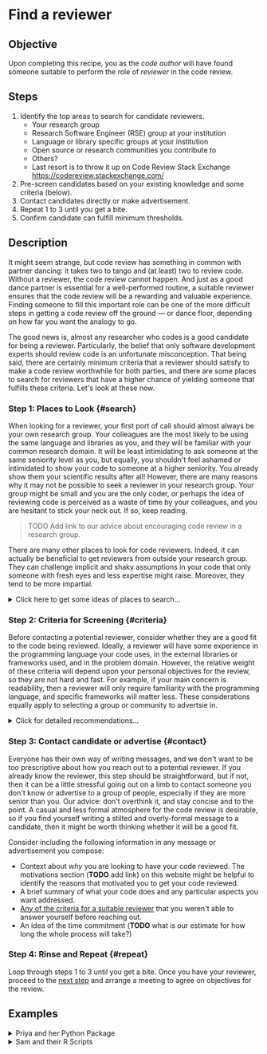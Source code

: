 # Find a reviewer

## Objective

Upon completing this recipe, you as the _code author_ will have found someone
suitable to perform the role of _reviewer_ in the code review.

## Steps

1. Identify the top areas to search for candidate reviewers.
    - Your research group
    - Research Software Engineer (RSE) group at your institution
    - Language or library specific groups at your institution
    - Open source or research communities you contribute to
    - Others?
    - Last resort is to throw it up on Code Review Stack Exchange
      <https://codereview.stackexchange.com/>
2. Pre-screen candidates based on your existing knowledge and some criteria
   (below).
3. Contact candidates directly or make advertisement.
4. Repeat 1 to 3 until you get a bite.
5. Confirm candidate can fulfill minimum thresholds.

## Description

It might seem strange, but code review has something in common with partner
dancing: it takes two to tango and (at least) two to review code. Without a
reviewer, the code review cannot happen. And just as a good dance partner is
essential for a well-performed routine, a suitable reviewer ensures that the
code review will be a rewarding and valuable experience. Finding someone to
fill this important role can be one of the more difficult steps in getting a
code review off the ground — or dance floor, depending on how far you want the
analogy to go.

The good news is, almost any researcher who codes is a good candidate for being a
reviewer. Particularly, the belief that only software development experts
should review code is an unfortunate misconception.
That being said, there are certainly minimum criteria that a reviewer should
satisfy to make a code review worthwhile for both parties, and there are some
places to search for reviewers that have a higher chance of yielding someone
that fulfills these criteria. Let's look at these now.

### Step 1: Places to Look {#search}

When looking for a reviewer, your first port of call should almost always be
your own research group. Your colleagues are the most likely to be using the
same language and libraries as you, and they will be familiar with your
common research domain. It will be least intimidating to ask someone at the
same seniority level as you, but equally, you shouldn't feel ashamed or
intimidated to show your code to someone at a higher seniority. You already
show them your scientific results after all! However, there are many reasons
why it may not be possible to seek a reviewer in your research group. Your
group might be small and you are the only coder, or perhaps the idea of
reviewing code is perceived as a waste of time by your colleagues, and you are
hesitant to stick your neck out. If so, keep reading.

> TODO Add link to our advice about encouraging code review in a research group.

There are many other places to look for code reviewers.  Indeed, it can actually
be beneficial to get reviewers from outside your research group. They can
challenge implicit and shaky assumptions in your code that only someone with
fresh eyes and less expertise might raise. Moreover, they tend to be more
impartial.

<details>
<summary> Click here to get some ideas of places to search... </summary>

If you are fortunate enough to have a Research Software Engineering
(RSE) group at your institution, then any member of that team would make a great
reviewer for your code. These groups have many different ways of operating, so
you will need to contact them to find out how to set up a code review.
Forewarning: it is likely the time of the RSE will need to be covered under
someone's budget, so if you were hesitant to have the conversation about code
review in your research group, that problem will probably resurface here.

Another great place to search within your institution or region are language or
library-specific community groups (e.g. a Python or R User Group). This can
help ensure the reviewer has experience with the same or similar tools you use.
Before [making your advertisement](#contact), consider asking one of the
community managers or someone you know in the community whether code review is
something that has been done before or others might be interested in. Just as
in the case with colleagues, you will be relying on people to volunteer their
time, and as you are probably all to familiar with, researchers have that in
very short supply. The community simply might not have the bandwidth to take on
code review.

It might be necessary to venture outside of your institution or immediate
geographic region to find a reviewer, and it is an increasingly viable option
in the context of remote working and many people getting used to asynchronous
communication. If you are part of a research organisation, community, or
working group that spans institutions and countries, this could be a viable
avenue to search for a reviewer. Your connections in these areas might not
themselves be suitable, but you can ask if they know anyone who might be.
Open source or open science communities could similarly be leveraged,
especially if you intend to make your software open source. If you have
extended an open source library or even just made some convenient scripts to
work with it, consider opening a merge/pull request to get the maintainers to
have a look. A good example of this for more mature software is [rOpenSci's
peer review initiative](https://bssw.io/blog_posts/a-community-of-practice-around-peer-review-for-long-term-research-software-sustainability) and the analogue for Python, [pyOpenSci](https://www.pyopensci.org/).

If none of the above options bear any fruit, then as a last resort you could
make a post on the [Code Review Stack
Exchange](https://codereview.stackexchange.com/). See the ["What questions can I
ask about here?"](https://codereview.stackexchange.com/help/on-topic) page to
determine whether it could suit your needs. Anecdotally, StackExchange sites can yield harsh criticism and are not always the most warm or welcoming places. Consider whether you want to open yourself up to that before posting.

</details>

### Step 2: Criteria for Screening {#criteria}

Before contacting a potential reviewer, consider whether they are a good fit to
the code being reviewed. Ideally, a reviewer will have some experience in the
programming language your code uses, in the external libraries or frameworks
used, and in the problem domain. However, the relative weight of these criteria
will depend upon your personal objectives for the review, so they are not hard
and fast. For example, if your main concern is readability, then a reviewer will
only require familiarity with the programming language, and specific frameworks
will matter less. These considerations equally apply to selecting a group or
community to advertsie in.

<details>
  <summary> Click for detailed recommendations... </summary>

1. Do they have some level of experience with the programming language(s) of
   your code? They do not need to be experts in the language(s), but they
   should not be absolute beginners. Code review is an opportunity to learn
   _more_ about a programming language, not to learn the language itself. 
2. Do they have some degree of knowledge about your research domain? This is
   not strictly necessary, but can be desirable. Domain knowledge will help
   your reviewer more quickly grasp the context of what your code is doing and
   therefore address the code itself more directly. Researchers or developers
   outside your domain can certainly offer valuable insight, but it might just
   take a bit longer. We are all for cross-disciplinary interactions.
3. Are they familiar with the libraries or tools that you use? As for the
   previous criterion, this one isn't strictly necessary, but it can have quite
   a large impact upon the value of the review. The importance of this
   criterion scales with the extent to which your code relies on another
   library or tool and how essential it is to the functionality of your code.
</details>

### Step 3: Contact candidate or advertise {#contact}

Everyone has their own way of writing messages, and we don't want to be too
prescriptive about how you reach out to a potential reviewer. If you already
know the reviewer, this step should be straightforward, but if not, then it can
be a little stressful going out on a limb to contact someone you don't know or
advertise to a group of people, especially if they are more senior than you.
Our advice: don't overthink it, and stay concise and to the point. A casual and
less formal atmosphere for the code review is desirable, so if you find
yourself writing a stilted and overly-formal message to a candidate, then it
might be worth thinking whether it will be a good fit.

Consider including the following information in any message or advertisement
you compose:

- Context about _why_ you are looking to have your code reviewed. The
  motivations section (**TODO** add link) on this website might be helpful to
  identify the reasons that motivated you to get your code reviewed.
- A brief summary of what your code does and any particular aspects you want
  addressed.
- [Any of the criteria for a suitable reviewer](#criteria) that you weren't
  able to answer yourself before reaching out.
- An idea of the time commitment (**TODO** what is our estimate for how long the
  whole process will take?)

### Step 4: Rinse and Repeat {#repeat}

Loop through steps 1 to 3 until you get a bite. Once you have your reviewer,
proceed to the [next step](meet_and_agree_on_objectives) and arrange a meeting
to agree on objectives for the review.

## Examples

<details>
<summary> Priya and her Python Package </summary>
Priya is a researcher in a small research group in a physics department, and
she's currently writing a Python package to process experimental data. She knows
the routines will be useful to others in her field, so she wants to share this
package.  She doesn't think anyone in her immediate research circle would be
appropriate for reviewing her code because she is mostly concerned about whether
it conforms to Pythonic standards and she knows her PI will see it as a waste of
time. Luckily, she recalls that there is a Python User Group at her university
that meets fairly regularly and has a Slack space. She privately messages one of
the administrators of the Slack space, asking whether code review is something
that the community might be able to help with. The administrator responds
positively, and Priya posts a brief advertisement giving a background to her
code and describing her objective to have it checked for "Pythonic" idioms.
Funnily enough, another researcher from her Physics Department, who she didn't
know, responds and agrees to help with a code review, stating he has experience
developing Python packages in the open source community.
</details>

<details>
<summary> Sam and their R Scripts </summary>
Sam is a PhD student in a medium-sized bioinformatics group writing R
scripts, who combines their own novel algorithms with libraries from their
group and the broader community. Sam has heard many warnings about code
reproducibility and maintainability and wants to make sure they can run their
code later in the PhD and build upon it. They are fortunate to have a healthy
and relaxed working relationship with one of the postdocs in the group who
has lots of R experience. Sam brings up the idea of code review in one of
their water cooler conversations, mentioning the points about reproducibility
and maintainability. The postdoc enthusiastically agrees, also wondering
aloud whether the whole group should start doing something like that.

</details>